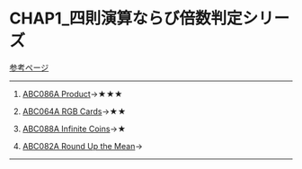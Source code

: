 # CHAP1_四則演算ならび倍数判定シリーズ

[参考ページ](http://t.ly/w6DEP)

---
1. [ABC086A Product](https://atcoder.jp/contests/abc086/tasks/abc086_a)→★★★

1. [ABC064A RGB Cards](https://atcoder.jp/contests/abc064/tasks/abc064_a)→★★

1. [ABC088A Infinite Coins](https://atcoder.jp/contests/abc088/tasks/abc088_a)→★

1. [ABC082A Round Up the Mean](https://atcoder.jp/contests/abc082/tasks/abc082_a)→

---